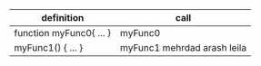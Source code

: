 | definition | call |
| -- | -- |
| function myFunc0{ ... } | myFunc0 |
| myFunc1() { ... } | myFunc1 mehrdad arash leila |